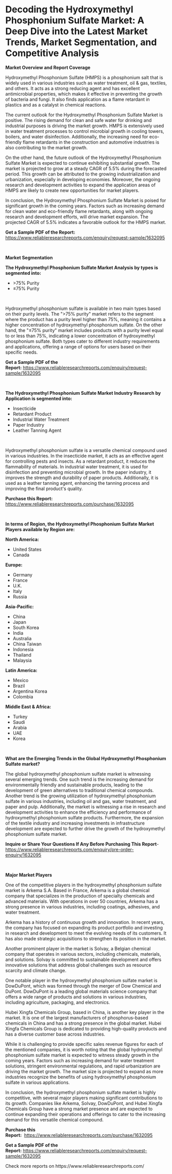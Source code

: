 <p><h1>Decoding the Hydroxymethyl Phosphonium Sulfate Market: A Deep Dive into the Latest Market Trends, Market Segmentation, and Competitive Analysis</h1></p><p><strong>Market Overview and Report Coverage</strong></p>
<p><p>Hydroxymethyl Phosphonium Sulfate (HMPS) is a phosphonium salt that is widely used in various industries such as water treatment, oil & gas, textiles, and others. It acts as a strong reducing agent and has excellent antimicrobial properties, which makes it effective in preventing the growth of bacteria and fungi. It also finds application as a flame retardant in plastics and as a catalyst in chemical reactions.</p><p>The current outlook for the Hydroxymethyl Phosphonium Sulfate Market is positive. The rising demand for clean and safe water for drinking and industrial purposes is driving the market growth. HMPS is extensively used in water treatment processes to control microbial growth in cooling towers, boilers, and water disinfection. Additionally, the increasing need for eco-friendly flame retardants in the construction and automotive industries is also contributing to the market growth.</p><p>On the other hand, the future outlook of the Hydroxymethyl Phosphonium Sulfate Market is expected to continue exhibiting substantial growth. The market is projected to grow at a steady CAGR of 5.5% during the forecasted period. This growth can be attributed to the growing industrialization and urbanization, especially in developing economies. Moreover, the ongoing research and development activities to expand the application areas of HMPS are likely to create new opportunities for market players.</p><p>In conclusion, the Hydroxymethyl Phosphonium Sulfate Market is poised for significant growth in the coming years. Factors such as increasing demand for clean water and eco-friendly flame retardants, along with ongoing research and development efforts, will drive market expansion. The projected CAGR of 5.5% indicates a favorable outlook for the HMPS market.</p></p>
<p><strong>Get a Sample PDF of the Report:</strong> <a href="https://www.reliableresearchreports.com/enquiry/request-sample/1632095">https://www.reliableresearchreports.com/enquiry/request-sample/1632095</a></p>
<p>&nbsp;</p>
<p><strong>Market Segmentation</strong></p>
<p><strong>The Hydroxymethyl Phosphonium Sulfate Market Analysis by types is segmented into:</strong></p>
<p><ul><li>>75% Purity</li><li>≤75% Purity</li></ul></p>
<p>&nbsp;</p>
<p><p>Hydroxymethyl phosphonium sulfate is available in two main types based on their purity levels. The ">75% purity" market refers to the segment where the product has a purity level higher than 75%, meaning it contains a higher concentration of hydroxymethyl phosphonium sulfate. On the other hand, the "≤75% purity" market includes products with a purity level equal to or less than 75%, indicating a lower concentration of hydroxymethyl phosphonium sulfate. Both types cater to different industry requirements and applications, offering a range of options for users based on their specific needs.</p></p>
<p><strong>Get a Sample PDF of the Report:</strong>&nbsp;<a href="https://www.reliableresearchreports.com/enquiry/request-sample/1632095">https://www.reliableresearchreports.com/enquiry/request-sample/1632095</a></p>
<p>&nbsp;</p>
<p><strong>The Hydroxymethyl Phosphonium Sulfate Market Industry Research by Application is segmented into:</strong></p>
<p><ul><li>Insecticide</li><li>Retardant Product</li><li>Industrial Water Treatment</li><li>Paper Industry</li><li>Leather Tanning Agent</li></ul></p>
<p>&nbsp;</p>
<p><p>Hydroxymethyl phosphonium sulfate is a versatile chemical compound used in various industries. In the insecticide market, it acts as an effective agent for controlling pests and insects. As a retardant product, it reduces the flammability of materials. In industrial water treatment, it is used for disinfection and preventing microbial growth. In the paper industry, it improves the strength and durability of paper products. Additionally, it is used as a leather tanning agent, enhancing the tanning process and improving the final product's quality.</p></p>
<p><strong>Purchase this Report:</strong>&nbsp; <a href="https://www.reliableresearchreports.com/purchase/1632095">https://www.reliableresearchreports.com/purchase/1632095</a></p>
<p>&nbsp;</p>
<p><strong>In terms of Region, the Hydroxymethyl Phosphonium Sulfate Market Players available by Region are:</strong></p>
<p>
    <p> <strong> North America: </strong>
        <ul>
            <li>United States</li>
            <li>Canada</li>
        </ul>
        </p> 
    <p> <strong> Europe: </strong>
        <ul>
            <li>Germany</li>
            <li>France</li>
            <li>U.K.</li>
            <li>Italy</li>
            <li>Russia</li>
        </ul>
        </p> 
    <p> <strong> Asia-Pacific: </strong>
        <ul>
            <li>China</li>
            <li>Japan</li>
            <li>South Korea</li>
            <li>India</li>
            <li>Australia</li>
            <li>China Taiwan</li>
            <li>Indonesia</li>
            <li>Thailand</li>
            <li>Malaysia</li>
        </ul>
        </p> 
    <p> <strong> Latin America: </strong>
        <ul>
            <li>Mexico</li>
            <li>Brazil</li>
            <li>Argentina Korea</li>
            <li>Colombia</li>
        </ul>
        </p> 
    <p> <strong> Middle East & Africa: </strong>
        <ul>
            <li>Turkey</li>
            <li>Saudi</li>
            <li>Arabia</li>
            <li>UAE</li>
            <li>Korea</li>
        </ul>
    </p>
    </p>
<p>&nbsp;</p>
<p><strong>What are the Emerging Trends in the Global Hydroxymethyl Phosphonium Sulfate market?</strong></p>
<p><p>The global hydroxymethyl phosphonium sulfate market is witnessing several emerging trends. One such trend is the increasing demand for environmentally friendly and sustainable products, leading to the development of green alternatives to traditional chemical compounds. Another trend is the growing utilization of hydroxymethyl phosphonium sulfate in various industries, including oil and gas, water treatment, and paper and pulp. Additionally, the market is witnessing a rise in research and development activities to enhance the efficiency and performance of hydroxymethyl phosphonium sulfate products. Furthermore, the expansion of the textile industry and increasing investments in infrastructure development are expected to further drive the growth of the hydroxymethyl phosphonium sulfate market.</p></p>
<p><strong>Inquire or Share Your Questions If Any Before Purchasing This Report</strong>- <a href="https://www.reliableresearchreports.com/enquiry/pre-order-enquiry/1632095">https://www.reliableresearchreports.com/enquiry/pre-order-enquiry/1632095</a></p>
<p>&nbsp;</p>
<p><strong>Major Market Players</strong></p>
<p><p>One of the competitive players in the hydroxymethyl phosphonium sulfate market is Arkema S.A. Based in France, Arkema is a global chemical company that specializes in the production of specialty chemicals and advanced materials. With operations in over 50 countries, Arkema has a strong presence in various industries, including coatings, adhesives, and water treatment.</p><p>Arkema has a history of continuous growth and innovation. In recent years, the company has focused on expanding its product portfolio and investing in research and development to meet the evolving needs of its customers. It has also made strategic acquisitions to strengthen its position in the market.</p><p>Another prominent player in the market is Solvay, a Belgian chemical company that operates in various sectors, including chemicals, materials, and solutions. Solvay is committed to sustainable development and offers innovative solutions that address global challenges such as resource scarcity and climate change.</p><p>One notable player in the hydroxymethyl phosphonium sulfate market is DowDuPont, which was formed through the merger of Dow Chemical and DuPont. DowDuPont is a leading global materials science company that offers a wide range of products and solutions in various industries, including agriculture, packaging, and electronics.</p><p>Hubei Xingfa Chemicals Group, based in China, is another key player in the market. It is one of the largest manufacturers of phosphorus-based chemicals in China and has a strong presence in the global market. Hubei Xingfa Chemicals Group is dedicated to providing high-quality products and has a diverse customer base across industries.</p><p>While it is challenging to provide specific sales revenue figures for each of the mentioned companies, it is worth noting that the global hydroxymethyl phosphonium sulfate market is expected to witness steady growth in the coming years. Factors such as increasing demand for water treatment solutions, stringent environmental regulations, and rapid urbanization are driving the market growth. The market size is projected to expand as more industries recognize the benefits of using hydroxymethyl phosphonium sulfate in various applications.</p><p>In conclusion, the hydroxymethyl phosphonium sulfate market is highly competitive, with several major players making significant contributions to its growth. Companies like Arkema, Solvay, DowDuPont, and Hubei Xingfa Chemicals Group have a strong market presence and are expected to continue expanding their operations and offerings to cater to the increasing demand for this versatile chemical compound.</p></p>
<p><strong>Purchase this Report:</strong>&nbsp;&nbsp;<a href="https://www.reliableresearchreports.com/purchase/1632095">https://www.reliableresearchreports.com/purchase/1632095</a></p>
<p></p>
<p><strong>Get a Sample PDF of the Report:</strong>&nbsp;<a href="https://www.reliableresearchreports.com/enquiry/request-sample/1632095">https://www.reliableresearchreports.com/enquiry/request-sample/1632095</a></p>
<p>Check more reports on https://www.reliableresearchreports.com/</p>